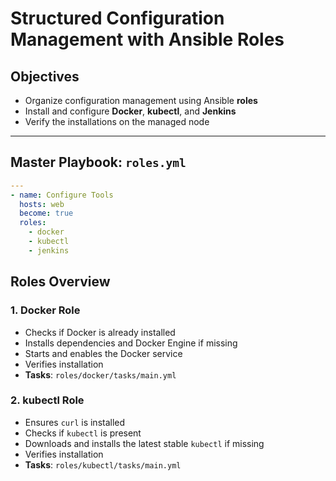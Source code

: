 # Structured Configuration Management with Ansible Roles

## Objectives

- Organize configuration management using Ansible **roles**
- Install and configure **Docker**, **kubectl**, and **Jenkins**
- Verify the installations on the managed node
---
## Master Playbook: `roles.yml`

```yaml
---
- name: Configure Tools
  hosts: web
  become: true
  roles:
    - docker
    - kubectl
    - jenkins
```    
## Roles Overview

### 1. Docker Role
- Checks if Docker is already installed  
- Installs dependencies and Docker Engine if missing  
- Starts and enables the Docker service  
- Verifies installation  
- **Tasks**: `roles/docker/tasks/main.yml`

### 2. kubectl Role
- Ensures `curl` is installed  
- Checks if `kubectl` is present  
- Downloads and installs the latest stable `kubectl` if missing  
- Verifies installation  
- **Tasks**: `roles/kubectl/tasks/main.yml`

